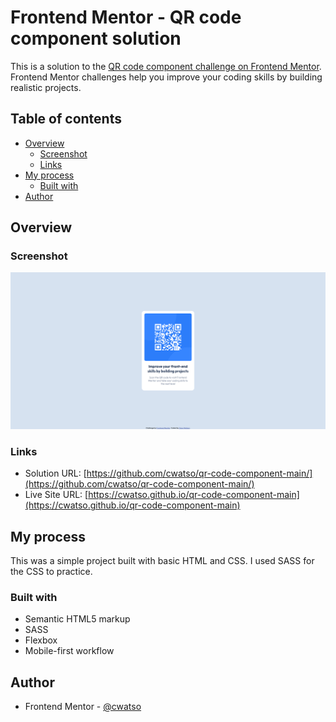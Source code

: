 # Frontend Mentor - QR code component solution

This is a solution to the [QR code component challenge on Frontend Mentor](https://www.frontendmentor.io/challenges/qr-code-component-iux_sIO_H). Frontend Mentor challenges help you improve your coding skills by building realistic projects. 

## Table of contents

- [Overview](#overview)
  - [Screenshot](#screenshot)
  - [Links](#links)
- [My process](#my-process)
  - [Built with](#built-with)
- [Author](#author)

## Overview

### Screenshot

![Screenshot of website preview](./screenshot.png)

### Links

- Solution URL: [https://github.com/cwatso/qr-code-component-main/](https://github.com/cwatso/qr-code-component-main/)
- Live Site URL: [https://cwatso.github.io/qr-code-component-main](https://cwatso.github.io/qr-code-component-main)

## My process

This was a simple project built with basic HTML and CSS. I used SASS for the CSS to practice.

### Built with

- Semantic HTML5 markup
- SASS
- Flexbox
- Mobile-first workflow

## Author

- Frontend Mentor - [@cwatso](https://www.frontendmentor.io/profile/cwatso)
